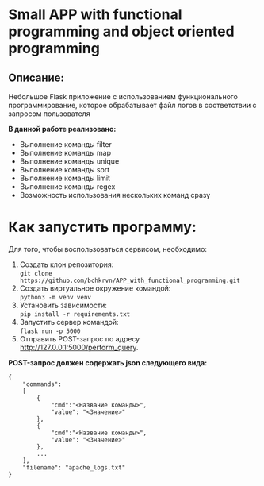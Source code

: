 # Small APP with functional programming and object oriented programming

## Описание:
Небольшое Flask приложение с использованием функционального программирование, 
которое обрабатывает файл логов в соответствии с запросом пользователя  

**В данной работе реализовано:**
- Выполнение команды filter
- Выполнение команды map
- Выполнение команды unique
- Выполнение команды sort
- Выполнение команды limit
- Выполнение команды regex
- Возможность использования нескольких команд сразу

# Как запустить программу:
Для того, чтобы воспользоваться сервисом, необходимо:
1) Создать клон репозитория:   
`git clone https://github.com/bchkrvn/APP_with_functional_programming.git`
2) Создать виртуальное окружение командой:  
`python3 -m venv venv`
3) Установить зависимости:  
`pip install -r requirements.txt`
4) Запустить сервер командой:  
`flask run -p 5000`
5) Отправить POST-запрос по адресу http://127.0.0.1:5000/perform_query. 

**POST-запрос должен содержать json следующего вида:**
```
{
    "commands":
    [
        {
            "cmd":"<Название команды>",
            "value": "<Значение>"
        },
        {
            "cmd":"<Название команды>",
            "value": "<Значение>"
        },
        ...
    ],
    "filename": "apache_logs.txt"
}
```